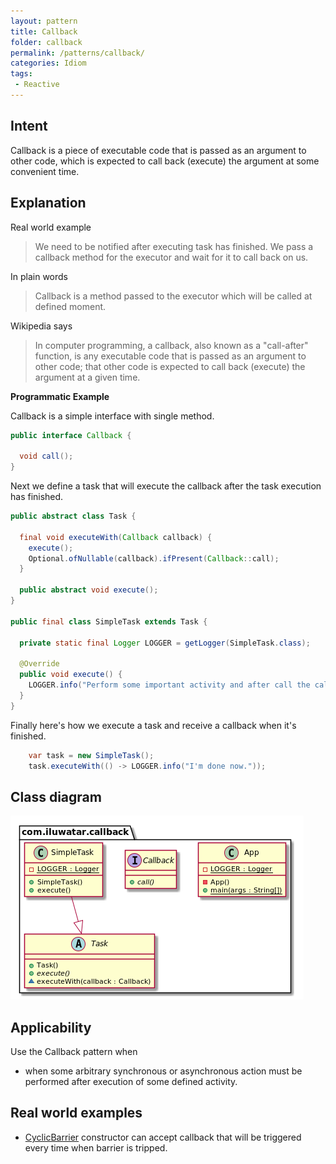 ```yaml
---
layout: pattern
title: Callback
folder: callback
permalink: /patterns/callback/
categories: Idiom
tags:
 - Reactive
---
```


## Intent
Callback is a piece of executable code that is passed as an argument to other code, which is expected to call back 
(execute) the argument at some convenient time.

## Explanation

Real world example

> We need to be notified after executing task has finished. We pass a callback method for the executor and wait for it to call back on us.     

In plain words

> Callback is a method passed to the executor which will be called at defined moment. 

Wikipedia says

> In computer programming, a callback, also known as a "call-after" function, is any executable code that is passed as an argument to other code; that other code is expected to call back (execute) the argument at a given time.

**Programmatic Example**

Callback is a simple interface with single method.

```java
public interface Callback {

  void call();
}
```

Next we define a task that will execute the callback after the task execution has finished.

```java
public abstract class Task {

  final void executeWith(Callback callback) {
    execute();
    Optional.ofNullable(callback).ifPresent(Callback::call);
  }

  public abstract void execute();
}

public final class SimpleTask extends Task {

  private static final Logger LOGGER = getLogger(SimpleTask.class);

  @Override
  public void execute() {
    LOGGER.info("Perform some important activity and after call the callback method.");
  }
}
```

Finally here's how we execute a task and receive a callback when it's finished.

```java
    var task = new SimpleTask();
    task.executeWith(() -> LOGGER.info("I'm done now."));
```

## Class diagram
![alt text](./etc/callback.png "Callback")

## Applicability
Use the Callback pattern when

* when some arbitrary synchronous or asynchronous action must be performed after execution of some defined activity.

## Real world examples

* [CyclicBarrier](http://docs.oracle.com/javase/7/docs/api/java/util/concurrent/CyclicBarrier.html#CyclicBarrier%28int,%20java.lang.Runnable%29) constructor can accept callback that will be triggered every time when barrier is tripped.
